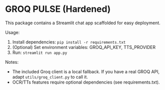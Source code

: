 # GROQ PULSE (Hardened)
This package contains a Streamlit chat app scaffolded for easy deployment.

Usage:
1. Install dependencies: `pip install -r requirements.txt`
2. (Optional) Set environment variables: GROQ_API_KEY, TTS_PROVIDER
3. Run: `streamlit run app.py`

Notes:
- The included Groq client is a local fallback. If you have a real GROQ API, adapt `utils/groq_client.py` to call it.
- OCR/TTs features require optional dependencies (see requirements.txt).
